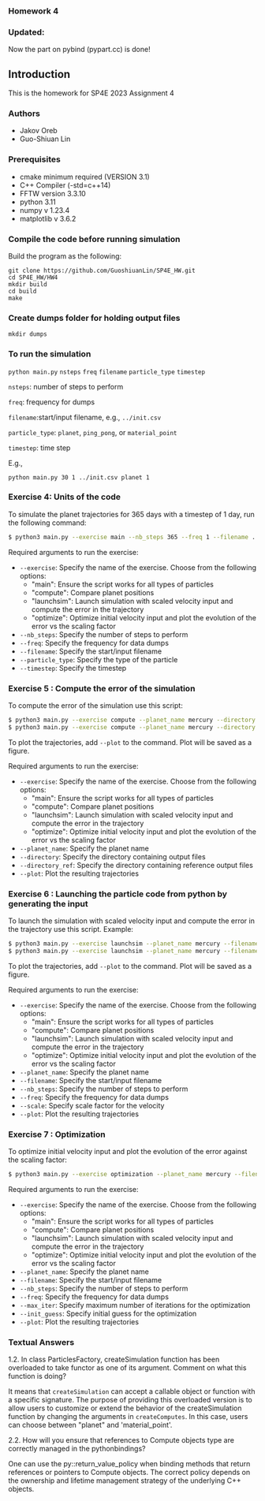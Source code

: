 ### Homework 4
### Updated:
Now the part on pybind (pypart.cc) is done!

## Introduction 
This is the homework for SP4E 2023 Assignment 4

### Authors
- Jakov Oreb
- Guo-Shiuan Lin

### Prerequisites

- cmake minimum required (VERSION 3.1)
- C++ Compiler (-std=c++14)
- FFTW version 3.3.10
- python 3.11
- numpy v 1.23.4
- matplotlib v 3.6.2

### Compile the code before running simulation

Build the program as the following: 
```
git clone https://github.com/GuoshiuanLin/SP4E_HW.git
cd SP4E_HW/HW4
mkdir build
cd build 
make
```

### Create dumps folder for holding output files

`mkdir dumps`

### To run the simulation
`python main.py` `nsteps` `freq` `filename` `particle_type` `timestep`

`nsteps`: number of steps to perform

`freq`: frequency for dumps

`filename`:start/input filename, e.g., `../init.csv`

`particle_type`: `planet`, `ping_pong`, or `material_point`

`timestep`: time step

E.g., 

`python main.py 30 1 ../init.csv planet 1`

### Exercise 4: Units of the code
To simulate the planet trajectories for 365 days with a timestep of 1 day, run the following command:

```bash
$ python3 main.py --exercise main --nb_steps 365 --freq 1 --filename ../init.csv --particle_type planet --timestep 1
```

Required arguments to run the exercise:

- ```--exercise```: Specify the name of the exercise. Choose from the following options: 
    - "main": Ensure the script works for all types of particles 
    - "compute": Compare planet positions
    - "launchsim": Launch simulation with scaled velocity input and compute the error in the trajectory
    - "optimize": Optimize initial velocity input and plot the evolution of the error vs the scaling factor
- ```--nb_steps```: Specify the number of steps to perform
- ```--freq```: Specify the frequency for data dumps
- ```--filename```: Specify the start/input filename
- ```--particle_type```: Specify the type of the particle
- ```--timestep```: Specify the timestep

### Exercise 5 : Compute the error of the simulation

To compute the error of the simulation use this script:
```bash
$ python3 main.py --exercise compute --planet_name mercury --directory dumps --directory_ref trajectories
$ python3 main.py --exercise compute --planet_name mercury --directory dumps --directory_ref trajectories --plot
```

To plot the trajectories, add `--plot` to the command. Plot will be saved as a figure.

Required arguments to run the exercise:

- ```--exercise```: Specify the name of the exercise. Choose from the following options: 
    - "main": Ensure the script works for all types of particles 
    - "compute": Compare planet positions
    - "launchsim": Launch simulation with scaled velocity input and compute the error in the trajectory
    - "optimize": Optimize initial velocity input and plot the evolution of the error vs the scaling factor
- ```--planet_name```: Specify the planet name     
- ```--directory```: Specify the directory containing output files
- ```--directory_ref```: Specify the directory containing reference output files
- ```--plot```: Plot the resulting trajectories

### Exercise 6 : Launching the particle code from python by generating the input

To launch the simulation with scaled velocity input and compute the error in the trajectory use this script. 
Example:
```bash
$ python3 main.py --exercise launchsim --planet_name mercury --filename ../init.csv --nb_steps 365 --freq 1 --scale 1 
$ python3 main.py --exercise launchsim --planet_name mercury --filename ../init.csv --nb_steps 365 --freq 1 --scale 1 --plot
```

To plot the trajectories, add `--plot` to the command. Plot will be saved as a figure.

Required arguments to run the exercise:

- ```--exercise```: Specify the name of the exercise. Choose from the following options: 
    - "main": Ensure the script works for all types of particles 
    - "compute": Compare planet positions
    - "launchsim": Launch simulation with scaled velocity input and compute the error in the trajectory
    - "optimize": Optimize initial velocity input and plot the evolution of the error vs the scaling factor
- ```--planet_name```: Specify the planet name   
- ```--filename```: Specify the start/input filename
- ```--nb_steps```: Specify the number of steps to perform
- ```--freq```: Specify the frequency for data dumps
- ```--scale```: Specify scale factor for the velocity
- ```--plot```: Plot the resulting trajectories

### Exercise 7 : Optimization

To optimize initial velocity input and plot the evolution of the error against the scaling factor:
```bash
$ python3 main.py --exercise optimization --planet_name mercury --filename ../init.csv --nb_steps 365 --freq 1 --max_iter 20 --init_guess 5 --plot
```

Required arguments to run the exercise:

- ```--exercise```: Specify the name of the exercise. Choose from the following options: 
    - "main": Ensure the script works for all types of particles 
    - "compute": Compare planet positions
    - "launchsim": Launch simulation with scaled velocity input and compute the error in the trajectory
    - "optimize": Optimize initial velocity input and plot the evolution of the error vs the scaling factor
- ```--planet_name```: Specify the planet name   
- ```--filename```: Specify the start/input filename
- ```--nb_steps```: Specify the number of steps to perform
- ```--freq```: Specify the frequency for data dumps
- ```--max_iter```: Specify maximum number of iterations for the optimization
- ```--init_guess```: Specify initial guess for the optimization
- ```--plot```: Plot the resulting trajectories

### Textual Answers
1.2. In class ParticlesFactory, createSimulation function has been overloaded to take functor as one of its argument. Comment on what this function is doing?

It means that `createSimulation` can accept a callable object or function with a specific signature. The purpose of providing this overloaded version is to allow users to customize or extend the behavior of the createSimulation function by changing the arguments in `createComputes`.
In this case, users can choose between "planet" and 'material_point'.

2.2. How will you ensure that references to Compute objects type are correctly managed in the pythonbindings?

One can use the py::return_value_policy when binding methods that return references or pointers to Compute objects. The correct policy depends on the ownership and lifetime management strategy of the underlying C++ objects.
